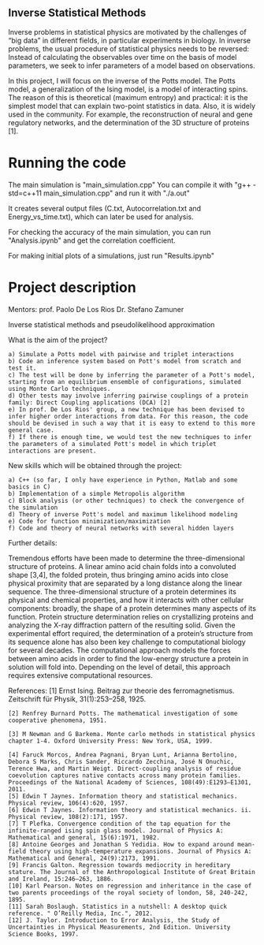 ## Inverse Statistical Methods

Inverse problems in statistical physics are motivated by the challenges of “big data” in different fields, in particular experiments in biology. In inverse problems, the usual procedure of statistical physics needs to be reversed: Instead of calculating the observables over time on the basis of model parameters, we seek to infer parameters of a model based on observations.

In this project, I will focus on the inverse of the Potts model. The Potts model, a generalization of the Ising model, is a model of interacting spins. The reason of this is theoretical (maximum entropy) and practical: it is the simplest model that can explain two-point statistics in data. Also, it is widely used in the community. For example, the reconstruction of neural and gene regulatory networks, and the determination of the 3D structure of proteins [1].

# Running the code
The main simulation is "main_simulation.cpp"
You can compile it with "g++ -std=c++11 main_simulation.cpp" and run it with "./a.out"

It creates several output files (C.txt, Autocorrelation.txt and Energy_vs_time.txt), which can later be used for analysis.

For checking the accuracy of the main simulation, you can run "Analysis.ipynb" and get the correlation coefficient.

For making initial plots of a simulations, just run "Results.ipynb"


# Project description
Mentors: prof. Paolo De Los Rios Dr. Stefano Zamuner

Inverse statistical methods and pseudolikelihood approximation

What is the aim of the project?

	a) Simulate a Potts model with pairwise and triplet interactions
	b) Code an inference system based on Pott's model from scratch and test it.
	c) The test will be done by inferring the parameter of a Pott's model, starting from an equilibrium ensemble of configurations, simulated using Monte Carlo techniques.
	d) Other tests may involve inferring pairwise couplings of a protein family: Direct Coupling applications (DCA) [2]
	e) In prof. De Los Rios' group, a new technique has been devised to infer higher order interactions from data. For this reason, the code should be devised in such a way that it is easy to extend to this more general case.
	f) If there is enough time, we would test the new techniques to infer the parameters of a simulated Pott's model in which triplet interactions are present.


New skills which will be obtained through the project:

	a) C++ (so far, I only have experience in Python, Matlab and some basics in C)
	b) Implementation of a simple Metropolis algorithm
	c) Block analysis (or other techniques) to check the convergence of the simulation
	d) Theory of inverse Pott's model and maximum likelihood modeling
	e) Code for function minimization/maximization
	f) Code and theory of neural networks with several hidden layers


Further details:

Tremendous efforts have been made to determine the three-dimensional structure of proteins. A linear amino acid chain folds into a convoluted shape [3,4], the folded protein, thus bringing amino acids into close physical proximity that are separated by a long distance along the linear sequence. The three-dimensional structure of a protein determines its physical and chemical properties, and how it interacts with other cellular components: broadly, the shape of a protein determines many aspects of its function. Protein structure determination relies on crystallizing proteins and analyzing the X-ray diffraction pattern of the resulting solid. Given the experimental effort required, the determination of a protein’s structure from its sequence alone has also been key challenge to computational biology for several decades. The computational approach models the forces between amino acids in order to find the low-energy structure a protein in solution will fold into. Depending on the level of detail, this approach requires extensive computational resources.

References:
	[1] Ernst Ising. Beitrag zur theorie des ferromagnetismus. Zeitschrift für Physik, 31(1):253–258, 1925.
	
	[2] Renfrey Burnard Potts. The mathematical investigation of some cooperative phenomena, 1951.
	
	[3] M Newman and G Barkema. Monte carlo methods in statistical physics chapter 1-4. Oxford University Press: New York, USA, 1999.
	
	[4] Faruck Morcos, Andrea Pagnani, Bryan Lunt, Arianna Bertolino, Debora S Marks, Chris Sander, Riccardo Zecchina, José N Onuchic, Terence Hwa, and Martin Weigt. Direct-coupling analysis of residue coevolution captures native contacts across many protein families. Proceedings of the National Academy of Sciences, 108(49):E1293–E1301, 2011.
	[5] Edwin T Jaynes. Information theory and statistical mechanics. Physical review, 106(4):620, 1957.
	[6] Edwin T Jaynes. Information theory and statistical mechanics. ii. Physical review, 108(2):171, 1957.
	[7] T Plefka. Convergence condition of the tap equation for the infinite-ranged ising spin glass model. Journal of Physics A: Mathematical and general, 15(6):1971, 1982.
	[8] Antoine Georges and Jonathan S Yedidia. How to expand around mean-field theory using high-temperature expansions. Journal of Physics A: Mathematical and General, 24(9):2173, 1991.
	[9] Francis Galton. Regression towards mediocrity in hereditary stature. The Journal of the Anthropological Institute of Great Britain and Ireland, 15:246–263, 1886.
	[10] Karl Pearson. Notes on regression and inheritance in the case of two parents proceedings of the royal society of london, 58, 240-242, 1895.
	[11] Sarah Boslaugh. Statistics in a nutshell: A desktop quick reference. " O’Reilly Media, Inc.", 2012.
	[12] J. Taylor. Introduction to Error Analysis, the Study of Uncertainties in Physical Measurements, 2nd Edition. University Science Books, 1997.
